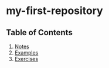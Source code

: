 # my-first-repository

## Table of Contents
1. [Notes](notes/README.md)
2. [Examples](examples/README.md)
3. [Exercises](exercises/README.md)
